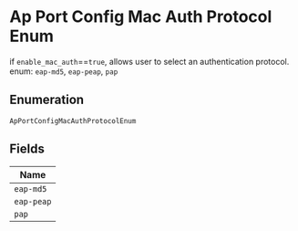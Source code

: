 
# Ap Port Config Mac Auth Protocol Enum

if `enable_mac_auth`==`true`, allows user to select an authentication protocol. enum: `eap-md5`, `eap-peap`, `pap`

## Enumeration

`ApPortConfigMacAuthProtocolEnum`

## Fields

| Name |
|  --- |
| `eap-md5` |
| `eap-peap` |
| `pap` |

